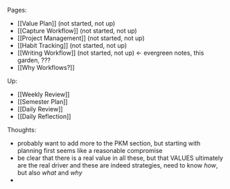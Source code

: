 ---
---

Pages:

- [[Value Plan]] (not started, not up)
- [[Capture Workflow]] (not started, not up)
- [[Project Management]] (not started, not up)
- [[Habit Tracking]] (not started, not up)
- [[Writing Workflow]] (not started, not up) <- evergreen notes, this garden, ???
- [[Why Workflows?]]

Up:
- [[Weekly Review]] 
- [[Semester Plan]] 
- [[Daily Review]] 
- [[Daily Reflection]] 

Thoughts:
- probably want to add more to the PKM section, but starting with planning first seems like a reasonable compromise
- be clear that there is a real value in all these, but that VALUES ultimately are the real driver and these are indeed strategies, need to know *how*, but also *what* and *why*
- 